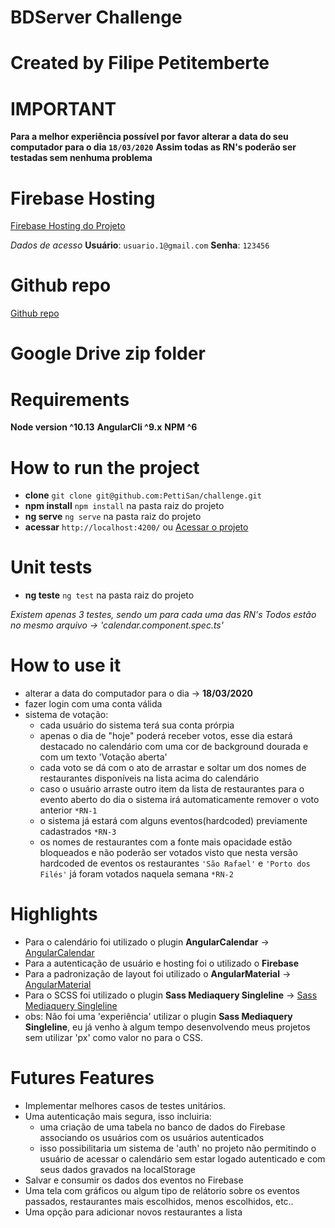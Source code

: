 # BDServer Challenge
# Created by Filipe Petitemberte

# IMPORTANT
**Para a melhor experiência possível por favor alterar a data do seu computador para o dia `18/03/2020`**
**Assim todas as RN's poderão ser testadas sem nenhuma problema**

# Firebase Hosting
[Firebase Hosting do Projeto](https://challenge-afefa.web.app/)

*Dados de acesso*
    **Usuário**: `usuario.1@gmail.com`
    **Senha**: `123456`

# Github repo
[Github repo](https://github.com/PettiSan/challenge)

# Google Drive zip folder


# Requirements
**Node version ^10.13**
**AngularCli ^9.x**
**NPM ^6**

# How to run the project
- **clone** `git clone git@github.com:PettiSan/challenge.git`
- **npm install** `npm install` na pasta raiz do projeto
- **ng serve** `ng serve` na pasta raiz do projeto
- **acessar** `http://localhost:4200/` ou [Acessar o projeto](https://challenge-afefa.web.app/)

# Unit tests
- **ng teste** `ng test` na pasta raiz do projeto

*Existem apenas 3 testes, sendo um para cada uma das RN's*
*Todos estão no mesmo arquivo -> 'calendar.component.spec.ts'*

# How to use it
- alterar a data do computador para o dia -> **18/03/2020**
- fazer login com uma conta válida
- sistema de votação:
    - cada usuário do sistema terá sua conta prórpia
    - apenas o dia de "hoje" poderá receber votos, esse dia estará destacado no calendário com uma cor de background dourada e com um texto 'Votação aberta'
    - cada voto se dá com o ato de arrastar e soltar um dos nomes de restaurantes disponíveis na lista acima do calendário
    - caso o usuário arraste outro item da lista de restaurantes para o evento aberto do dia o sistema irá automaticamente remover o voto anterior `*RN-1`
    - o sistema já estará com alguns eventos(hardcoded) previamente cadastrados `*RN-3`
    - os nomes de restaurantes com a fonte mais opacidade estão bloqueados e não poderão ser votados visto que nesta versão hardcoded de eventos os restaurantes `'São Rafael'` e `'Porto dos Filés'` já foram votados naquela semana `*RN-2`

# Highlights
- Para o calendário foi utilizado o plugin **AngularCalendar** -> [AngularCalendar](https://mattlewis92.github.io/angular-calendar/#/kitchen-sink)
- Para a autenticação de usuário e hosting foi o utilizado o **Firebase**
- Para a padronização de layout foi utilizado o **AngularMaterial** -> [AngularMaterial](https://material.angular.io/guide/getting-started)
- Para o SCSS foi utilizado o plugin **Sass Mediaquery Singleline** -> [Sass Mediaquery Singleline](https://github.com/GregoriSoria/sass-mediaquery-singleline)
- obs: Não foi uma 'experiência' utilizar o plugin **Sass Mediaquery Singleline**, eu já venho à algum tempo desenvolvendo meus projetos sem utilizar 'px' como valor no para o CSS.

# Futures Features
- Implementar melhores casos de testes unitários.
- Uma autenticação mais segura, isso incluiria:
    - uma criação de uma tabela no banco de dados do Firebase associando os usuários com os usuários autenticados
    - isso possibilitaria um sistema de 'auth' no projeto não permitindo o usuário de acessar o calendário sem estar logado autenticado e com seus dados gravados na localStorage
- Salvar e consumir os dados dos eventos no Firebase
- Uma tela com gráficos ou algum tipo de relátorio sobre os eventos passados, restaurantes mais escolhidos, menos escolhidos, etc..
- Uma opção para adicionar novos restaurantes a lista
